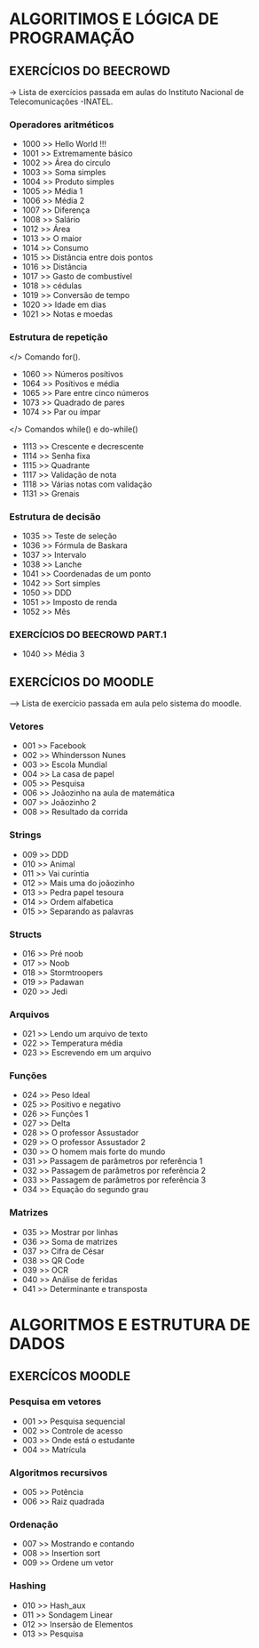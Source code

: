 # ALGORITIMOS E LÓGICA DE PROGRAMAÇÃO

## EXERCÍCIOS DO BEECROWD

-> Lista de exercícios passada em aulas do Instituto Nacional de Telecomunicações -INATEL.

### Operadores aritméticos

 * 1000 >> Hello World !!!
 * 1001 >> Extremamente básico
 * 1002 >> Área do circulo
 * 1003 >> Soma simples
 * 1004 >> Produto simples
 * 1005 >> Média 1
 * 1006 >> Média 2
 * 1007 >> Diferença
 * 1008 >> Salário
 * 1012 >> Área
 * 1013 >> O maior
 * 1014 >> Consumo
 * 1015 >> Distância entre dois pontos
 * 1016 >> Distância
 * 1017 >> Gasto de combustível
 * 1018 >> cédulas
 * 1019 >> Conversão de tempo
 * 1020 >> Idade em dias
 * 1021 >> Notas e moedas

### Estrutura de repetição 

</> Comando for().
 
 * 1060 >> Números posítivos
 * 1064 >> Posítivos e média
 * 1065 >> Pare entre cinco números
 * 1073 >> Quadrado de pares
 * 1074 >> Par ou ímpar

</> Comandos while() e do-while()

 * 1113 >> Crescente e decrescente
 * 1114 >> Senha fixa
 * 1115 >> Quadrante
 * 1117 >> Validação de nota
 * 1118 >> Várias notas com validação
 * 1131 >> Grenais

### Estrutura de decisão

* 1035 >> Teste de seleção
* 1036 >> Fórmula de Baskara
* 1037 >> Intervalo
* 1038 >> Lanche
* 1041 >> Coordenadas de um ponto
* 1042 >> Sort simples
* 1050 >> DDD
* 1051 >> Imposto de renda
* 1052 >> Mês

### EXERCÍCIOS DO BEECROWD PART.1

* 1040 >> Média 3

## EXERCÍCIOS DO MOODLE

--> Lista de exercício passada em aula pelo sistema do moodle.

### Vetores

* 001 >> Facebook
* 002 >> Whindersson Nunes
* 003 >> Escola Mundial
* 004 >> La casa de papel
* 005 >> Pesquisa
* 006 >> Joãozinho na aula de matemática
* 007 >> Joãozinho 2
* 008 >> Resultado da corrida

### Strings

* 009 >> DDD
* 010 >> Animal
* 011 >> Vai curíntia
* 012 >> Mais uma do joãozinho
* 013 >> Pedra papel tesoura
* 014 >> Ordem alfabetica
* 015 >> Separando as palavras
### Structs

* 016 >> Pré noob
* 017 >> Noob
* 018 >> Stormtroopers
* 019 >> Padawan
* 020 >> Jedi

### Arquivos

* 021 >> Lendo um arquivo de texto
* 022 >> Temperatura média
* 023 >> Escrevendo em um arquivo

### Funções

* 024 >> Peso Ideal
* 025 >> Positivo e negativo
* 026 >> Funções 1
* 027 >> Delta
* 028 >> O professor Assustador
* 029 >> O professor Assustador 2
* 030 >> O homem mais forte do mundo
* 031 >> Passagem de parâmetros por referência 1
* 032 >> Passagem de parâmetros por referência 2
* 033 >> Passagem de parâmetros por referência 3
* 034 >> Equação do segundo grau

### Matrizes

* 035 >> Mostrar por linhas
* 036 >> Soma de matrizes
* 037 >> Cifra de César
* 038 >> QR Code
* 039 >> OCR
* 040 >> Análise de feridas
* 041 >> Determinante e transposta

# ALGORITMOS E ESTRUTURA DE DADOS

## EXERCÍCOS MOODLE

### Pesquisa em vetores
* 001 >> Pesquisa sequencial
* 002 >> Controle de acesso
* 003 >> Onde está o estudante
* 004 >> Matrícula

### Algoritmos recursivos

* 005 >> Potência
* 006 >> Raiz quadrada

### Ordenação

* 007 >> Mostrando e contando
* 008 >> Insertion sort
* 009 >> Ordene um vetor

### Hashing
* 010 >> Hash_aux
* 011 >> Sondagem Linear
* 012 >> Insersão de Elementos
* 013 >> Pesquisa

